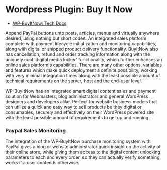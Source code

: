 # Wordpress Plugin: Buy It Now

* [WP-BuyItNow: Tech Docs](https://myvirtualprivate.com/internet-development-tools/wordpress-plugins/buy-it-now-button.php)

Append PayPal buttons unto posts, articles, menus and virtually anywhere desired, using nothing but short codes. An integrated sales platform complete with payment lifecycle initialization and monitoring capabilities, along with digital or shipped product delivery functionality. BuyItNow also has cancellation, refund and order tracking information along with the uniquely cool 'digital media locker' functionality, which further enhances an online sales platform's capabilities. There are many other options, variables and features which make quick deployment a definite possibility, working with very minimal integration times along with the least possible amount of technical requirements on the server, host and the end-user level.

WP-BuyItNow has an integrated smart digital content sales and payment solution for Webmasters, blog administrators and general WordPress designers and developers alike. Perfect for website business models that can utilize a quick and easy way to sell products be they digital or consumables, securely and effectively on their WordPress powered site with the least possible amount of requirements to get up and running.

### Paypal Sales Monitoring

The integration of the WP-BuyItNow purchase monitoring system with PayPal gives a blog or website administrator quick insight on the activity of their online store, while giving them access to the digital content unlocking parameters to each and every order, so they can actually verify something works if a user contends otherwise.
